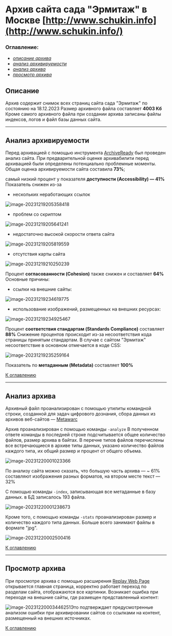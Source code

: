 # Архив сайта сада "Эрмитаж" в Москве [http://www.schukin.info](http://www.schukin.info/)

### Оглавление:

- [*описание архива*](#описание) 
- [*анализ архивируемости*](#анализ-архивабилити) 
- [*анализ архива*](#анализ-архива)
- [*просмотр архива*](#просмотр-архива)

## Описание

Архив содержит снимок всех страниц сайта сада "Эрмитаж" по состоянию на 18.12.2023
Размер архивного файла составляет **4003 Кб**
Кроме самого архивного файла при создании архива записаны файлы индексов, логов и файл базы данных сайта.

___

## Анализ архивируемости

Перед архивацией с помощью инструмента [ArchiveReady](https://archiveready.com/) был проведен анализ сайта.
При предварительной оценке архивабилити перед архивацией были определены потенциально проблемные моменты. 
Общая оценка архивируемости сайта составила **73%**; 

самый низкий процент у показателя **доступности (Accessibility) — 41%**
Показатель снижен из-за 

- нескольких неработающих ссылок

![image-20231219205358418](C:\Users\nefer\AppData\Roaming\Typora\typora-user-images\image-20231219205358418.png)

- проблем со скриптом

![image-20231219205641241](C:\Users\nefer\AppData\Roaming\Typora\typora-user-images\image-20231219205641241.png)

- недостаточно высокой скорости ответа сайта

![image-20231219205819559](C:\Users\nefer\AppData\Roaming\Typora\typora-user-images\image-20231219205819559.png)

- отсутствия карты сайта

![image-20231219210250239](C:\Users\nefer\AppData\Roaming\Typora\typora-user-images\image-20231219210250239.png)

Процент **согласованности (Cohesion)** также снижен и составляет **64%**
Основные причины:

- ссылки на внешние сайты:

![image-20231219234619775](C:\Users\nefer\AppData\Roaming\Typora\typora-user-images\image-20231219234619775.png)

- использование изображений, размещенных на внешних ресурсах:

![image-20231219234925467](C:\Users\nefer\AppData\Roaming\Typora\typora-user-images\image-20231219234925467.png)

Процент **соответствия стандартам (Standards Compliance)** составляет **88%**
Снижение процентов происходит из-за несоответствия кода страницы принятым стандартам. 
В случае с сайтом "Эрмитаж" несоответствие в основном отмечается в коде CSS:

![image-20231219235259164](C:\Users\nefer\AppData\Roaming\Typora\typora-user-images\image-20231219235259164.png)

Показатель по **метаданным (Metadata)** составляет **100%**

[К оглавлению](#оглавление)

___

## Анализ архива

Архивный файл проанализирован с помощью утилиты командной строки, созданной 
для задач цифрового дознания, сбора данных из архивов веб-сайтов — [Metawarc](https://github.com/datacoon/metawarc)

Архив проанализирован с помощью команды `-analyze`
В полученном ответе команды в последней строке подсчитывается общее количество файлов, 
размер архива в байтах. В перечне типов файлов перечислены все встречающиеся в архиве типы данных, указано количество файлов каждого типа, их общий размер и процент от общего объема.

![image-20231220001023366](C:\Users\nefer\AppData\Roaming\Typora\typora-user-images\image-20231220001023366.png)

По анализу сайта можно сказать, что большую часть архива — ~ 61% составляют изображения разных форматов, на втором месте текст — 32%

С помощью команды `-index`, записывающая все метаданные в базу данных. в БД записалось 193 файла.

![image-20231220001238673](C:\Users\nefer\AppData\Roaming\Typora\typora-user-images\image-20231220001238673.png)

Кроме того, с помощью команды `-stats` проанализирован размер и количество каждого типа данных. Больше всего занимают файлы в формате "jpg".

![image-20231220002500416](C:\Users\nefer\AppData\Roaming\Typora\typora-user-images\image-20231220002500416.png)

[К оглавлению](#оглавление)

___

## Просмотр архива

При просмотре архива с помощью расширения [Replay Web Page](https://replayweb.page/) открывается главная страница,  корректно работает переход по разделам сайта, отображаются все картинки.
Возникает ошибка при переходе на внешние сайты, где размещен представленный контент:

![image-20231220003446251](C:\Users\nefer\AppData\Roaming\Typora\typora-user-images\image-20231220003446251.png)Это подтверждает предусмотренные анализом ошибки при архивировании сайтов со ссылками на контент, размещенный на внешних источниках.

[К оглавлению](#оглавление)
